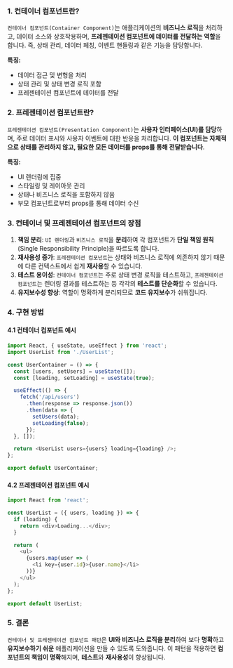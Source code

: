 ### 1. 컨테이너 컴포넌트란?

`컨테이너 컴포넌트(Container Component)`는 애플리케이션의 **비즈니스 로직**을 처리하고, 데이터 소스와 상호작용하며, **프레젠테이션 컴포넌트에 데이터를 전달하는 역할**을 합니다. 즉, 상태 관리, 데이터 페칭, 이벤트 핸들링과 같은 기능을 담당합니다.

**특징:**
- 데이터 접근 및 변형을 처리
- 상태 관리 및 상태 변경 로직 포함
- 프레젠테이션 컴포넌트에 데이터를 전달

### 2. 프레젠테이션 컴포넌트란?

`프레젠테이션 컴포넌트(Presentation Component)`는 **사용자 인터페이스(UI)를 담당**하며, 주로 데이터 표시와 사용자 이벤트에 대한 반응을 처리합니다. **이 컴포넌트는 자체적으로 상태를 관리하지 않고, 필요한 모든 데이터를 props를 통해 전달받습니다**.

**특징:**
- UI 렌더링에 집중
- 스타일링 및 레이아웃 관리
- 상태나 비즈니스 로직을 포함하지 않음
- 부모 컴포넌트로부터 props를 통해 데이터 수신

### 3. 컨테이너 및 프레젠테이션 컴포넌트의 장점

1. **책임 분리**: `UI 렌더링`과 `비즈니스 로직`을 **분리**하여 각 컴포넌트가 **단일 책임 원칙**(Single Responsibility Principle)을 따르도록 합니다.
2. **재사용성 증가**: `프레젠테이션 컴포넌트`는 상태와 비즈니스 로직에 의존하지 않기 때문에 다른 컨텍스트에서 쉽게 **재사용**할 수 있습니다.
3. **테스트 용이성**: `컨테이너 컴포넌트`는 주로 상태 변경 로직을 테스트하고, `프레젠테이션 컴포넌트`는 렌더링 결과를 테스트하는 등 각각의 **테스트를 단순화**할 수 있습니다.
4. **유지보수성 향상**: 역할이 명확하게 분리되므로 **코드 유지보수**가 쉬워집니다.

### 4. 구현 방법

#### 4.1 컨테이너 컴포넌트 예시

```javascript
import React, { useState, useEffect } from 'react';
import UserList from './UserList';

const UserContainer = () => {
  const [users, setUsers] = useState([]);
  const [loading, setLoading] = useState(true);

  useEffect(() => {
    fetch('/api/users')
      .then(response => response.json())
      .then(data => {
        setUsers(data);
        setLoading(false);
      });
  }, []);

  return <UserList users={users} loading={loading} />;
};

export default UserContainer;
```

#### 4.2 프레젠테이션 컴포넌트 예시

```javascript
import React from 'react';

const UserList = ({ users, loading }) => {
  if (loading) {
    return <div>Loading...</div>;
  }

  return (
    <ul>
      {users.map(user => (
        <li key={user.id}>{user.name}</li>
      ))}
    </ul>
  );
};

export default UserList;
```

### 5. 결론

`컨테이너 및 프레젠테이션 컴포넌트 패턴`은 **UI와 비즈니스 로직을 분리**하여 보다 **명확**하고 **유지보수하기 쉬운** 애플리케이션을 만들 수 있도록 도와줍니다. 이 패턴을 적용하면 **컴포넌트의 책임이 명확**해지며, **테스트**와 **재사용성**이 향상됩니다. 